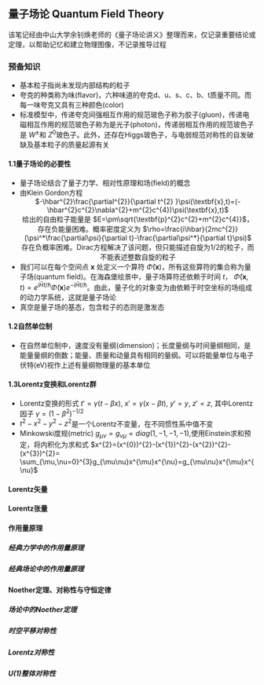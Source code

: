 ## 量子场论 Quantum Field Theory
该笔记经由中山大学余钊焕老师的《量子场论讲义》整理而来，仅记录重要结论或定理，以帮助记忆和建立物理图像，不记录推导过程
### 预备知识 
* 基本粒子指尚未发现内部结构的粒子
* 夸克的种类称为味(flavor)，六种味道的夸克d、u、s、c、b、t质量不同。而每一味夸克又具有三种颜色(color)
* 标准模型中，传递夸克间强相互作用的规范玻色子称为胶子(gluon)，传递电磁相互作用的规范玻色子称为是光子(photon)，传递弱相互作用的规范玻色子是 $W^{\pm}$和 $Z^{0}$玻色子。此外，还存在Higgs玻色子，与电弱规范对称性的自发破缺及基本粒子的质量起源有关
#### 1.1量子场论的必要性
* 量子场论结合了量子力学、相对性原理和场(field)的概念
* 由Klein Gordon方程  
  <center>$-\hbar^{2}\frac{\partial^{2}}{\partial t^{2} }\psi(\textbf{x},t)=(-\hbar^{2}c^{2}\nabla^{2}+m^{2}c^{4})\psi(\textbf{x},t)$<center>   
  给出的自由粒子能量是 $E=\pm\sqrt{\textbf{p}^{2}c^{2}+m^{2}c^{4}}$，存在负能量困难。概率密度定义为  
  $\rho=\frac{i\hbar}{2mc^{2}}(\psi^*\frac{\partial\psi}{\partial t}-\frac{\partial\psi^*}{\partial t}\psi)$
  存在负概率困难。Dirac方程解决了该问题，但只能描述自旋为1/2的粒子，而不能表述整数自旋的粒子
* 我们可以在每个空间点 $\textbf{x}$ 处定义一个算符 $\hat{\Phi}(\textbf{x})$，所有这些算符的集合称为量子场(quantum field)。在海森堡绘景中，量子场算符还依赖于时间 $t$， $\hat{\Phi}(\textbf{x},t)=e^{i\hat{H}t/\hbar}\hat{\Phi}(\textbf{x})e^{-i\hat{H}t/\hbar}$。由此，量子化的对象变为由依赖于时空坐标的场组成的动力学系统，这就是量子场论
* 真空是量子场的基态，包含粒子的态则是激发态
#### 1.2自然单位制
* 在自然单位制中，速度没有量纲(dimension)；长度量纲与时间量纲相同，是能量量纲的倒数；能量、质量和动量具有相同的量纲。可以将能量单位与电子伏特(eV)视作上述有量纲物理量的基本单位
#### 1.3Lorentz变换和Lorentz群
* Lorentz变换的形式 $t'=\gamma(t-\beta x)$, $x'=\gamma(x-\beta t)$, $y'=y$, $z'=z$, 其中Lorentz因子 $\gamma=(1-\beta^{2})^{-1/2}$
* $t^{2}-x^{2}-y^{2}-z^{2}$是一个Lorentz不变量，在不同惯性系中值不变
* Minkowski度规(metric) $g_{\mu\nu}=g_{\nu\mu}=diag(1,-1,-1,-1)$,使用Einstein求和预定，将内积化为求和式 $x^{2}=(x^{0})^{2}-(x^{1})^{2}-(x^{2})^{2}-(x^{3})^{2}= \sum_{\mu,\nu=0}^{3}g_{\mu\nu}x^{\mu}x^{\nu}=g_{\mu\nu}x^{\mu}x^{\nu}$
#### Lorentz矢量
#### Lorentz张量
#### 作用量原理
##### 经典力学中的作用量原理
##### 经典场论中的作用量原理
#### Noether定理、对称性与守恒定律
##### 场论中的Noether定理
##### 时空平移对称性
##### Lorentz对称性
##### U(1)整体对称性
